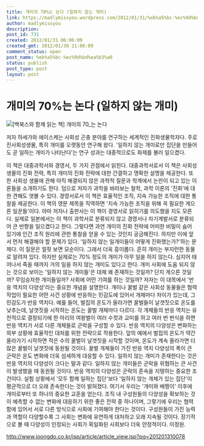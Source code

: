 ```yaml
---
title: 개미의 70%는 논다 (일하지 않는 개미)
link: https://madlymissyou.wordpress.com/2012/01/31/%eb%a5%bc-%ec%9d%bd%ea%b3%a0/
author: madlymissyou
description: 
post_id: 731
created: 2012/01/31 06:06:09
created_gmt: 2012/01/30 21:06:09
comment_status: open
post_name: %eb%a5%bc-%ec%9d%bd%ea%b3%a0
status: publish
post_type: post
layout: post
---
```


# 개미의 70%는 논다 (일하지 않는 개미)

![\[백북스와 함께 읽는 책\] 개미의 70_는 논다](https://madlymissyou.files.wordpress.com/2012/01/ebb0b1ebb681ec8aa4ec9980-ed95a8eabb98-ec9dbdeb8a94-ecb185-eab09cebafb8ec9d98-70_eb8a94-eb85bceb8ba4.jpg?w=407)

저자 하세가와 에이스케는 사회성 곤충 분야를 연구하는 세계적인 진화생물학자다. 주로 진사회성생물, 특히 개미를 오랫동안 연구해 왔다. '일하지 않는 개미로만 집단을 만들어도 곧 일하는 개미가 나타난다'는 연구 성과는 대중적으로도 화제를 불러 일으켰다.

이 책은 대중과학서와 경영서, 두 가지 관점에서 읽힌다. 대중과학서로서 이 책은 사회성 생물의 진화 전략, 특히 개미의 진화 전략에 대한 간결하고 명확한 설명을 제공한다. 또한 사회성 생물에 관해 아직 해결되지 않은 과학적 질문과 학계에서 논란이 되고 있는 이론들을 소개하기도 한다. 덤으로 저자가 과학을 바라보는 철학, 과학 이론의 '진화'에 대한 견해도 엿볼 수 있다. 경영서로서 이 책은 효율적인 조직, 지속 가능한 조직에 대한 통찰을 제공한다. 이 책의 영문 제목을 직역하면 '지속 가능한 조직을 위해 꼭 필요한 게으른 일꾼들'이다. 아마 저자나 출판사는 이 책이 경영서로 읽히기를 의도했을 지도 모른다. 실제로 일본에서는 이 책이 과학서로 분류되지 않고 경영서나 자기계발서로 분류되어 큰 반향을 일으켰다고 한다. 그렇다면 과연 개미의 진화 전략에 어떠한 비밀이 숨어 있기에 인간 조직 원리에 관한 통찰을 얻을 수 있는 것인지 궁금해진다. 하지만 이에 앞서 먼저 해결해야 할 문제가 있다. '일하지 않는 일개미들이 어떻게 진화했는가?'하는 문제다. 이 질문은 얼핏 보면 모순이다. 그래서 더욱 흥미롭다. 흔히 개미는 부지런한 동물로 알려져 있다. 하지만 실제로는 70% 정도의 개미가 아무 일을 하지 않는다. 심지어 태어나서 죽을 때까지 거의 일을 하지 않는 개미도 있다고 한다. 개미 사회에 도움 되지 않는 것으로 보이는 '일하지 않는 개미들'은 대체 왜 존재하는 것일까? 단지 게으른 것일까? 무임승차한 개미들일까? 사회에 어떤 기여를 하는 것일까? 저자는 이 대목에서 '반응 역치의 다양성'라는 중요한 개념을 설명한다. 개미나 꿀벌 같은 사회성 동물들은 협력 작업이 필요한 어떤 사건 상황에 반응하는 민감도에 있어서 개체마다 차이가 있는데, 그 민감도가 반응 역치다. 예를 들어, 벌집의 온도가 올라가면 꿀벌들이 날갯짓으로 온도를 낮추는데, 날갯짓을 시작하는 온도는 꿀벌 개체마다 다르다. 각 개체들의 반응 역치는 유전적으로 결정되기에 한 마리의 여왕벌이 여러 수컷과 교미를 하고 여러 번 번식을 하면 반응 역치가 서로 다른 개체들로 군락을 구성할 수 있다. 반응 역치의 다양성은 변화하는 외부 상황에 효율적인 대처를 위한 전략으로 작용한다. 앞의 예에서 벌집의 온도가 약간 올라가기 시작하면 적은 수의 꿀벌이 날갯짓을 시작할 것이며, 온도가 계속 올라가면 더 많은 꿀벌이 날갯짓에 동원될 것이다. 꿀벌 개체들이 가진 반응 역치 다양성의 폭이 큰 군락은 온도 변화에 더욱 섬세하게 대응할 수 있다. 일하지 않는 개미가 존재한다는 것은 반응 역치의 다양성이 크다는 말과 같다. 일하지 않는 개미들은 군락을 위협하는 큰 사건이 발생했을 때 동원될 것이다. 반응 역치의 다양성은 군락의 존속을 지탱하는 중요한 조건이다. 실험 상황에서 '모두 함께 일하는 집단'보다 '일하지 않는 개체가 있는 집단'이 평균적으로 더 오래 존속한다는 것이 밝혀졌다. 여기서 우리는 '개미와 배짱이' 이후에 개미로부터 또 하나의 중요한 교훈을 얻는다. 조직 내 구성원들의 다양성을 확보하는 것이 예측할 수 없는 변화에 대응하기 위한 좋은 전략 중 하나이며, 그렇기에 우리는 협력함에 있어서 서로 다른 방식으로 사회에 기여해야 한다는 것이다. 구성원들이 가진 능력과 역할이 다양할수록 그 사회는 변화에 유연하게 대처하고 오래 지속될 것이다. 장기적으로 볼 때 다양성이 인정되는 사회가 획일화된 사회보다 더욱 안정적이다. 이정원. 

http://www.joongdo.co.kr/jsp/article/article_view.jsp?pq=201201310078